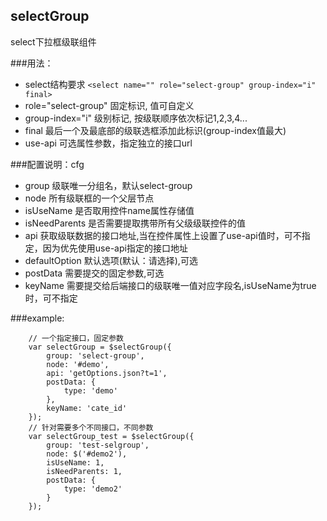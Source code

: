 ## selectGroup
select下拉框级联组件

###用法：
- select结构要求 `<select name="" role="select-group" group-index="i" final>`
- role="select-group" 固定标识, 值可自定义
- group-index="i"	级别标记, 按级联顺序依次标记1,2,3,4...
- final	最后一个及最底部的级联选框添加此标识(group-index值最大)
- use-api  可选属性参数，指定独立的接口url

###配置说明：cfg

- group   级联唯一分组名，默认select-group
- node	所有级联框的一个父层节点
- isUseName  是否取用控件name属性存储值
- isNeedParents 是否需要提取携带所有父级级联控件的值
- api		获取级联数据的接口地址,当在控件属性上设置了use-api值时，可不指定，因为优先使用use-api指定的接口地址
- defaultOption	默认选项(默认：请选择),可选
- postData	需要提交的固定参数,可选
- keyName		需要提交给后端接口的级联唯一值对应字段名,isUseName为true时，可不指定

###example:

```
	// 一个指定接口，固定参数
	var selectGroup = $selectGroup({
		group: 'select-group',
		node: '#demo',
		api: 'getOptions.json?t=1',
		postData: {
			type: 'demo'
		},
		keyName: 'cate_id'
	});
	// 针对需要多个不同接口，不同参数
	var selectGroup_test = $selectGroup({
		group: 'test-selgroup',
		node: $('#demo2'),
		isUseName: 1,
		isNeedParents: 1,
		postData: {
			type: 'demo2'
		}
	});
```
